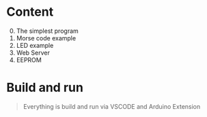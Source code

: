 # Content

0. The simplest program
1. Morse code example
2. LED example
3. Web Server
4. EEPROM


# Build and run 

> Everything is build and run via VSCODE and Arduino Extension